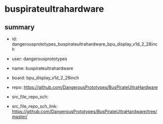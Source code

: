 # buspirateultrahardware
 
## summary 
* id: dangerousprototypes_buspirateultrahardware_bpu_display_v1d_2_28inch
* user: dangerousprototypes
* name: buspirateultrahardware
* board: bpu_display_v1d_2_28inch
* repo: https://github.com/DangerousPrototypes/BusPirateUltraHardware



* src_file_repo_sch: 
* src_file_repo_sch_link: https://github.com/DangerousPrototypes/BusPirateUltraHardware/tree/master/






